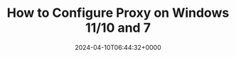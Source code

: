---
title: "How to Configure Proxy on Windows 11/10 and 7"
description: "Don't know how to config proxies on Windows? In this post I'll show you benefits using a proxy, and demonstrate separately on Windows 11, 10 and 7."
image: "images/post/2024/05/image-25.png"
date: "2024-04-10T06:44:32+0000"
categories: ["Tips"]
tags: ["network", "proxy", "Windows 10", "Windows 11", "Windows 7"]
type: "regular" # available types: [featured/regular]
draft: false
sitemapExclude: false
---